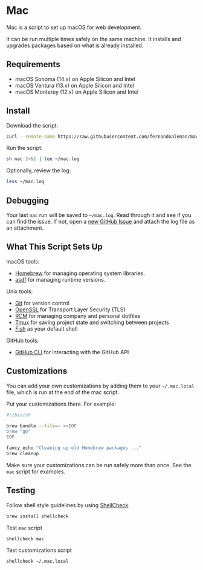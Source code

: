 # Mac

Mac is a script to set up macOS for web development.

It can be run multiple times safely on the same machine. It installs and
upgrades packages based on what is already installed.

## Requirements

* macOS Sonoma (14.x) on Apple Silicon and Intel
* macOS Ventura (13.x) on Apple Silicon and Intel
* macOS Monterey (12.x) on Apple Silicon and Intel

## Install

Download the script:

```sh
curl --remote-name https://raw.githubusercontent.com/fernandoaleman/mac/master/mac
```

Run the script:

```sh
sh mac 2>&1 | tee ~/mac.log
```

Optionally, review the log:

```sh
less ~/mac.log
```

## Debugging

Your last `mac` run will be saved to `~/mac.log`. Read through it and see if
you can find the issue. If not, open a [new GitHub
Issue](https://github.com/fernandoaleman/mac/issues/new) and attach the log file
as an attachment.

## What This Script Sets Up

macOS tools:

* [Homebrew] for managing operating system libraries.
* [asdf] for managing runtime versions.

[Homebrew]: http://brew.sh/
[asdf]: https://asdf-vm.com

Unix tools:

* [Git] for version control
* [OpenSSL] for Transport Layer Security (TLS)
* [RCM] for managing company and personal dotfiles
* [Tmux] for saving project state and switching between projects
* [Fish] as your default shell

[Git]: https://git-scm.com/
[OpenSSL]: https://www.openssl.org/
[RCM]: https://github.com/thoughtbot/rcm
[Tmux]: https://tmux.github.io/
[Fish]: https://www.fishshell.com/

GitHub tools:

* [GitHub CLI] for interacting with the GitHub API

[GitHub CLI]: https://cli.github.com/

## Customizations

You can add your own customizations by adding them to your `~/.mac.local`
file, which is run at the end of the mac script.

Put your customizations there.
For example:

```sh
#!/bin/sh

brew bundle --file=- <<EOF
brew "go"
EOF

fancy_echo "Cleaning up old Homebrew packages ..."
brew cleanup
```

Make sure your customizations can be run safely more than once.
See the `mac` script for examples.

## Testing

Follow shell style guidelines by using [ShellCheck].

```sh
brew install shellcheck
```

[ShellCheck]: https://www.shellcheck.net/about.html

Test `mac` script

```sh
shellcheck mac
```

Test customizations script

```sh
shellcheck ~/.mac.local
```
